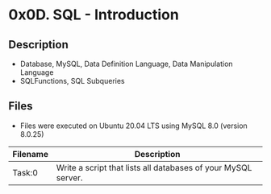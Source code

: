 # 0x0D. SQL - Introduction

## Description
- Database, MySQL, Data Definition Language, Data Manipulation Language
- SQLFunctions, SQL Subqueries


## Files
- Files were executed on Ubuntu 20.04 LTS using MySQL 8.0 (version 8.0.25)

| Filename | Description |
| -------- | ----------- |
| Task:0 | Write a script that lists all databases of your MySQL server. |
